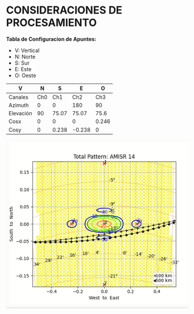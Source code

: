 # **CONSIDERACIONES DE PROCESAMIENTO**

**Tabla de Configuracion de Apuntes:**

* V: Vertical
* N: Norte
* S: Sur
* E: Este
* O: Oeste

| V   | N      | S      | E      | O      | 
|-----|--------|--------|--------|--------|
| Canales | Ch0 | Ch1   | Ch2   | Ch3   | Ch4   |
| Azimuth| 0      | 0      | 180    | 90     | -90 |     
| Elevación| 90  | 75.07  | 75.07  | 75.6  | 75.6 |      
| Cosx   | 0      | 0      | 0      | 0.246 | 0.246|      
| Cosy   | 0      | 0.238  | -0.238 | 0     | 0    |      


<img src="amisr_patron.PNG" />
